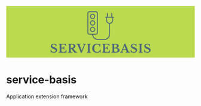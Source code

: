 ![Category overview screenshot](docs/images/logo.png "Base for the plug in")

# service-basis
Application extension framework

